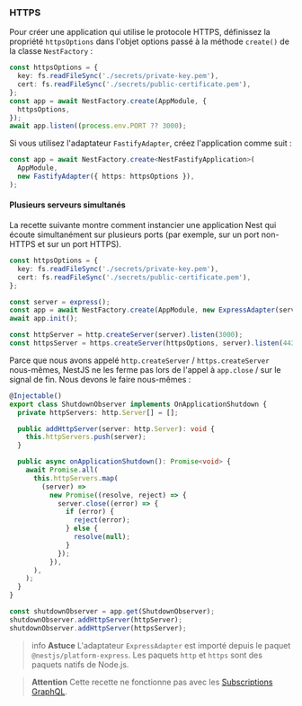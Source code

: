 ### HTTPS

Pour créer une application qui utilise le protocole HTTPS, définissez la propriété `httpsOptions` dans l'objet options passé à la méthode `create()` de la classe `NestFactory` :

```typescript
const httpsOptions = {
  key: fs.readFileSync('./secrets/private-key.pem'),
  cert: fs.readFileSync('./secrets/public-certificate.pem'),
};
const app = await NestFactory.create(AppModule, {
  httpsOptions,
});
await app.listen((process.env.PORT ?? 3000);
```

Si vous utilisez l'adaptateur `FastifyAdapter`, créez l'application comme suit :

```typescript
const app = await NestFactory.create<NestFastifyApplication>(
  AppModule,
  new FastifyAdapter({ https: httpsOptions }),
);
```

#### Plusieurs serveurs simultanés

La recette suivante montre comment instancier une application Nest qui écoute simultanément sur plusieurs ports (par exemple, sur un port non-HTTPS et sur un port HTTPS).

```typescript
const httpsOptions = {
  key: fs.readFileSync('./secrets/private-key.pem'),
  cert: fs.readFileSync('./secrets/public-certificate.pem'),
};

const server = express();
const app = await NestFactory.create(AppModule, new ExpressAdapter(server));
await app.init();

const httpServer = http.createServer(server).listen(3000);
const httpsServer = https.createServer(httpsOptions, server).listen(443);
```

Parce que nous avons appelé `http.createServer` / `https.createServer` nous-mêmes, NestJS ne les ferme pas lors de l'appel à `app.close` / sur le signal de fin. Nous devons le faire nous-mêmes :

```typescript
@Injectable()
export class ShutdownObserver implements OnApplicationShutdown {
  private httpServers: http.Server[] = [];

  public addHttpServer(server: http.Server): void {
    this.httpServers.push(server);
  }

  public async onApplicationShutdown(): Promise<void> {
    await Promise.all(
      this.httpServers.map(
        (server) =>
          new Promise((resolve, reject) => {
            server.close((error) => {
              if (error) {
                reject(error);
              } else {
                resolve(null);
              }
            });
          }),
      ),
    );
  }
}

const shutdownObserver = app.get(ShutdownObserver);
shutdownObserver.addHttpServer(httpServer);
shutdownObserver.addHttpServer(httpsServer);
```

> info **Astuce** L'adaptateur `ExpressAdapter` est importé depuis le paquet `@nestjs/platform-express`. Les paquets `http` et `https` sont des paquets natifs de Node.js.

> **Attention** Cette recette ne fonctionne pas avec les [Subscriptions GraphQL](/graphql/subscriptions).
